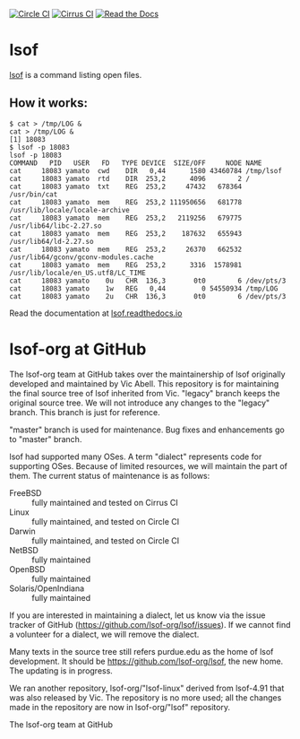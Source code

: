 [![Circle CI](https://circleci.com/gh/lsof-org/lsof.svg?style=svg)](https://circleci.com/gh/lsof-org/lsof)
[![Cirrus CI](https://img.shields.io/cirrus/github/lsof-org/lsof)](https://cirrus-ci.com/github/lsof-org/lsof)
[![Read the Docs](https://readthedocs.org/projects/lsof/badge/?version=latest)](https://lsof.readthedocs.io/en/latest/)

# lsof

[lsof](https://en.wikipedia.org/wiki/Lsof) is a command listing open files.

## How it works:

```
$ cat > /tmp/LOG &
cat > /tmp/LOG &
[1] 18083
$ lsof -p 18083
lsof -p 18083
COMMAND   PID   USER   FD   TYPE DEVICE  SIZE/OFF     NODE NAME
cat     18083 yamato  cwd    DIR   0,44      1580 43460784 /tmp/lsof
cat     18083 yamato  rtd    DIR  253,2      4096        2 /
cat     18083 yamato  txt    REG  253,2     47432   678364 /usr/bin/cat
cat     18083 yamato  mem    REG  253,2 111950656   681778 /usr/lib/locale/locale-archive
cat     18083 yamato  mem    REG  253,2   2119256   679775 /usr/lib64/libc-2.27.so
cat     18083 yamato  mem    REG  253,2    187632   655943 /usr/lib64/ld-2.27.so
cat     18083 yamato  mem    REG  253,2     26370   662532 /usr/lib64/gconv/gconv-modules.cache
cat     18083 yamato  mem    REG  253,2      3316  1578981 /usr/lib/locale/en_US.utf8/LC_TIME
cat     18083 yamato    0u   CHR  136,3       0t0        6 /dev/pts/3
cat     18083 yamato    1w   REG   0,44         0 54550934 /tmp/LOG
cat     18083 yamato    2u   CHR  136,3       0t0        6 /dev/pts/3
```

Read the documentation at [lsof.readthedocs.io](https://lsof.readthedocs.io/)

# lsof-org at GitHub

The lsof-org team at GitHub takes over the maintainership of lsof originally
developed and maintained by Vic Abell. This repository is for maintaining the
final source tree of lsof inherited from Vic. "legacy" branch keeps the original
source tree. We will not introduce any changes to the "legacy" branch. This
branch is just for reference.

"master" branch is used for maintenance. Bug fixes and enhancements go to
"master" branch.

lsof had supported many OSes. A term "dialect" represents code for supporting
OSes. Because of limited resources, we will maintain the part of them. The
current status of maintenance is as follows:

<dl>
<dt>FreeBSD</dt>
<dd>fully maintained and tested on Cirrus CI</dd>
<dt>Linux</dt>
<dd>fully maintained, and tested on Circle CI</dd>
<dt>Darwin</dt>
<dd>fully maintained, and tested on Circle CI</dd>
<dt>NetBSD</dt>
<dd>fully maintained</dd>
<dt>OpenBSD</dt>
<dd>fully maintained</dd>
<dt>Solaris/OpenIndiana</dt>
<dd>fully maintained</dd>
</dl>

If you are interested in maintaining a dialect, let us know via the issue
tracker of GitHub (https://github.com/lsof-org/lsof/issues). If we cannot find a
volunteer for a dialect, we will remove the dialect.

Many texts in the source tree still refers purdue.edu as the home of lsof
development. It should be https://github.com/lsof-org/lsof, the new home. The
updating is in progress.

We ran another repository, lsof-org/"lsof-linux" derived from lsof-4.91 that was
also released by Vic. The repository is no more used; all the changes made in
the repository are now in lsof-org/"lsof" repository.

The lsof-org team at GitHub
